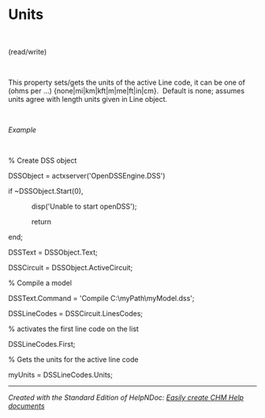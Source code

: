 # Units

&nbsp;

(read/write)

&nbsp;

This property sets/gets the units of the active Line code, it can be one of (ohms per ...) {none\|mi\|km\|kft\|m\|me\|ft\|in\|cm}.&nbsp; Default is none; assumes units agree with length units given in Line object.

&nbsp;

*Example*

&nbsp;

% Create DSS object

DSSObject = actxserver('OpenDSSEngine.DSS')

if ~DSSObject.Start(0),

&nbsp; &nbsp; &nbsp; &nbsp; &nbsp; &nbsp; disp('Unable to start openDSS');

&nbsp; &nbsp; &nbsp; &nbsp; &nbsp; &nbsp; return

end;

DSSText = DSSObject.Text;

DSSCircuit = DSSObject.ActiveCircuit;

% Compile a model &nbsp; &nbsp;

DSSText.Command = 'Compile C:\\myPath\\myModel.dss';

DSSLineCodes = DSSCircuit.LinesCodes;

% activates the first line code on the list

DSSLineCodes.First;

% Gets the units for the active line code

myUnits = DSSLineCodes.Units;

***
_Created with the Standard Edition of HelpNDoc: [Easily create CHM Help documents](<https://www.helpndoc.com/feature-tour>)_
